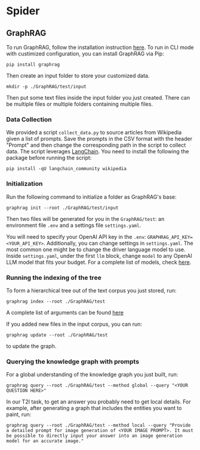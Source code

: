 # Spider

## GraphRAG

To run GraphRAG, follow the installation instruction [here](https://github.com/microsoft/graphrag). To run in CLI mode with custimized configuration,  you can install GraphRAG via Pip:

```
pip install graphrag
```

Then create an input folder to store your customized data.
```
mkdir -p ./GraphRAG/test/input
```
Then put some text files inside the input folder you just created. There can be multiple files or multiple folders containing multiple files.

### Data Collection
We provided a script `collect_data.py` to source articles from Wikipedia given a list of prompts. Save the prompts in the CSV format with the header "Prompt" and then change the corresponding path in the script to collect data. The script leverages [LangChain](https://python.langchain.com/docs/introduction/). You need to install the following the package before running the script:
```
pip install -qU langchain_community wikipedia
```

### Initialization
Run the following command to initialize a folder as GraphRAG's base:
```
graphrag init --root ./GraphRAG/test/input
```

Then two files will be generated for you in the `GraphRAG/test`: an environment file `.env` and a settings file `settings.yaml`.

You will need to specify your OpenAI API key in the `.env`: `GRAPHRAG_API_KEY=<YOUR_API_KEY>`. Additionally, you can change settings in `settings.yaml`. The most common one might be to change the driver language model to use. Inside `settings.yaml`, under the first `llm` block, change `model` to any OpenAI LLM model that fits your budget. For a complete list of models, check [here](https://openai.com/api/pricing/).

### Running the indexing of the tree
To form a hierarchical tree out of the text corpus you just stored, run:
```
graphrag index --root ./GraphRAG/test
```
A complete list of arguments can be found [here](https://microsoft.github.io/graphrag/cli/)

If you added new files in the input corpus, you can run:
```
graphrag update --root ./GraphRAG/test
```
to update the graph.

### Querying the knowledge graph with prompts
For a global understanding of the knowledge graph you just built, run:
```
graphrag query --root ./GraphRAG/test --method global --query "<YOUR QUESTION HERE>"
```
In our T2I task, to get an answer you probably need to get local details. For example, after generating a graph that includes the entities you want to paint, run:
```
graphrag query --root ./GraphRAG/test --method local --query "Provide a detailed prompt for image generation of <YOUR IMAGE PROMPT>. It must be possible to directly input your answer into an image generation model for an accurate image."
```
